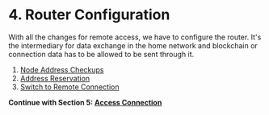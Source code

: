 # 4. Router Configuration

With all the changes for remote access, we have to configure the router. It's the intermediary for data exchange in the home network and blockchain or connection data has to be allowed to be sent through it.

1. [Node Address Checkups](/docs/mainnet/complete-node-guide/router-config/address-check)
2. [Address Reservation](/docs/mainnet/complete-node-guide/router-config/static-address)
3. [Switch to Remote Connection](/docs/mainnet/complete-node-guide/router-config/switch-remote)

**Continue with Section 5: [Access Connection](/docs/mainnet/complete-node-guide/5-access-connection/)**
